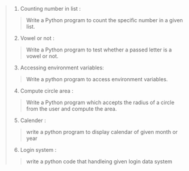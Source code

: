                                                 
>01) Counting number in list :   
  >> Write a Python program to count the specific number  in a given list.
>02) Vowel or not : 
  >> Write a Python program to test whether a passed letter is a vowel or not.
>03) Accessing environment variables:
  >> Write a python program to access environment variables.
>04) Compute circle area :
  >> Write a Python program which accepts the radius of a circle from the user and compute the area.
>05) Calender :
  >> write a python program to display calendar of given month or year
>06) Login system :
  >> write a python code that handleing given login data system
